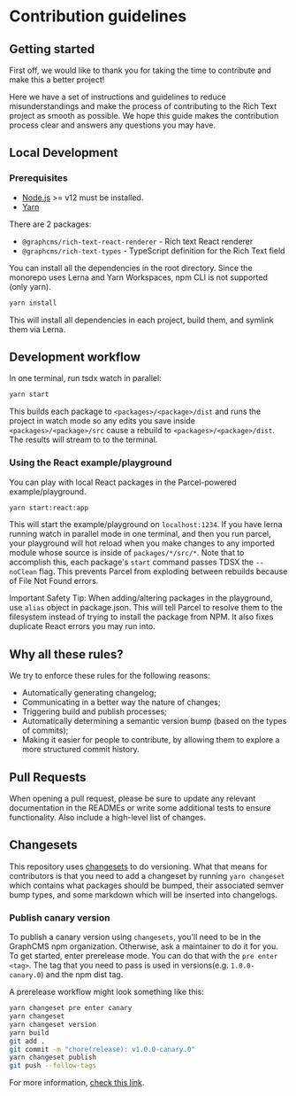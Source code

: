 # Contribution guidelines

## Getting started

First off, we would like to thank you for taking the time to contribute and make this a better project!

Here we have a set of instructions and guidelines to reduce misunderstandings and make the process of contributing to the Rich Text project as smooth as possible. We hope this guide makes the contribution process clear and answers any questions you may have.

## Local Development

### Prerequisites

- [Node.js](http://nodejs.org/) >= v12 must be installed.
- [Yarn](https://yarnpkg.com/en/docs/install)

There are 2 packages:

- `@graphcms/rich-text-react-renderer` - Rich text React renderer
- `@graphcms/rich-text-types` - TypeScript definition for the Rich Text field

You can install all the dependencies in the root directory. Since the monorepo uses Lerna and Yarn Workspaces, npm CLI is not supported (only yarn).

```sh
yarn install
```

This will install all dependencies in each project, build them, and symlink them via Lerna.

## Development workflow

In one terminal, run tsdx watch in parallel:

```sh
yarn start
```

This builds each package to `<packages>/<package>/dist` and runs the project in watch mode so any edits you save inside `<packages>/<package>/src` cause a rebuild to `<packages>/<package>/dist`. The results will stream to to the terminal.

### Using the React example/playground

You can play with local React packages in the Parcel-powered example/playground.

```sh
yarn start:react:app
```

This will start the example/playground on `localhost:1234`. If you have lerna running watch in parallel mode in one terminal, and then you run parcel, your playground will hot reload when you make changes to any imported module whose source is inside of `packages/*/src/*`. Note that to accomplish this, each package's `start` command passes TDSX the `--noClean` flag. This prevents Parcel from exploding between rebuilds because of File Not Found errors.

Important Safety Tip: When adding/altering packages in the playground, use `alias` object in package.json. This will tell Parcel to resolve them to the filesystem instead of trying to install the package from NPM. It also fixes duplicate React errors you may run into.

## Why all these rules?

We try to enforce these rules for the following reasons:

- Automatically generating changelog;
- Communicating in a better way the nature of changes;
- Triggering build and publish processes;
- Automatically determining a semantic version bump (based on the types of commits);
- Making it easier for people to contribute, by allowing them to explore a more structured commit history.

## Pull Requests

When opening a pull request, please be sure to update any relevant documentation in the READMEs or write some additional tests to ensure functionality. Also include a high-level list of changes.

## Changesets

This repository uses [changesets][] to do versioning. What that means for contributors is that you need to add a changeset by running `yarn changeset` which contains what packages should be bumped, their associated semver bump types, and some markdown which will be inserted into changelogs.

### Publish canary version

To publish a canary version using `changesets`, you'll need to be in the GraphCMS npm organization. Otherwise, ask a maintainer to do it for you. To get started, enter prerelease mode. You can do that with the `pre enter <tag>`. The tag that you need to pass is used in versions(e.g. `1.0.0-canary.0`) and the npm dist tag.

A prerelease workflow might look something like this:

```sh
yarn changeset pre enter canary
yarn changeset
yarn changeset version
yarn build
git add .
git commit -m "chore(release): v1.0.0-canary.0"
yarn changeset publish
git push --follow-tags
```

For more information, [check this link](https://github.com/atlassian/changesets/blob/main/docs/prereleases.md).

[yarn workspaces]: https://yarnpkg.com/en/docs/workspaces
[changesets]: https://github.com/atlassian/changesets
